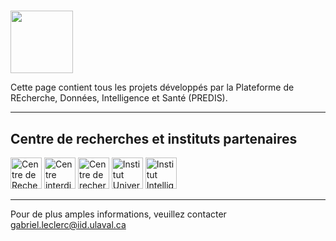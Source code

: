 # 

<img src='https://avatars.githubusercontent.com/u/82843835?s=200&v=4' height=100px/>

Cette page contient tous les projets développés par la Plateforme de REcherche, Données, Intelligence et Santé (PREDIS).

---
## Centre de recherches et instituts partenaires

<a href="https://www.crujef.ca/" target="_blank" rel="noopener noreferrer"><img src="https://emploi.uqar.ca/uqar/jsjobsdata/data/employer/comp_1146/logo/Logo_CRUJeF_RGB.png" alt="Centre de Recherche Universitaire sur les Jeunes et la Famille" height=50px/></a> <a href="https://www.cirris.ulaval.ca/" target="_blank" rel="noopener noreferrer"><img src="https://www.cirris.ulaval.ca/wp-content/themes/cirris/assets/images/logo-cirris.png" alt="Centre interdisciplinaire de recherche en réadaptation et intégration sociale" height=50px/></a> <a href="https://cervo.ulaval.ca/fr" target="_blank" rel="noopener noreferrer"><img src="https://lrnp.copl.ulaval.ca/images/logo-cervo.png" alt="Centre de recherche CERVO" height=50px/></a> <a href="https://iucpq.qc.ca/" target="_blank" rel="noopener noreferrer"><img src="https://iucpq.qc.ca/sites/default/files/logo_coul_iucpq_3po_h_juil_09.jpg" alt="Institut Universitaire de Cardiologie et Pneumologie de Québec" height=50px/></a> <a href="https://iid.ulaval.ca/" target="_blank" rel="noopener noreferrer"><img src="https://www.ulaval.ca/sites/default/files/recherche-creation/images/iid-bleu.png" alt="Institut Intelligence et Données" height=50px/></a>

---

Pour de plus amples informations, veuillez contacter <gabriel.leclerc@iid.ulaval.ca>
